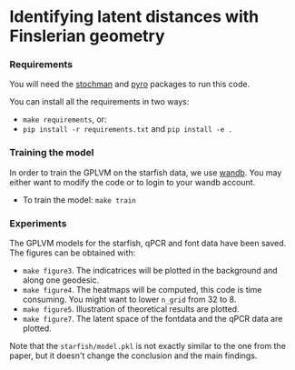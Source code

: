 # Identifying latent distances with Finslerian geometry

### Requirements
You will need the [stochman](https://github.com/MachineLearningLifeScience/stochman) and [pyro](https://pyro.ai/) packages to run this code.

You can install all the requirements in two ways: 
* `make requirements`, or:
* `pip install -r requirements.txt` and `pip install -e .`

### Training the model
In order to train the GPLVM on the starfish data, we use [wandb](https://wandb.ai/site). You may either want to modify the code or to login to your wandb account.
* To train the model: `make train`

### Experiments
The GPLVM models for the starfish, qPCR and font data have been saved. The figures can be obtained with: 
* `make figure3`. The indicatrices will be plotted in the background and along one geodesic.
* `make figure4`. The heatmaps will be computed, this code is time consuming. You might want to lower `n_grid` from 32 to 8.
* `make figure5`. Illustration of theoretical results are plotted.
* `make figure7`. The latent space of the fontdata and the qPCR data are plotted.

Note that the `starfish/model.pkl` is not exactly similar to the one from the paper, but it doesn't change the conclusion and the main findings. 
